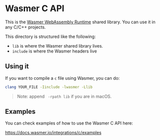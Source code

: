 # Wasmer C API

This is the [Wasmer WebAssembly Runtime](https://wasmer.io) shared library.
You can use it in any C/C++ projects.

This directory is structured like the following:
* `lib` is where the Wasmer shared library lives.
* `include` is where the Wasmer headers live

## Using it

If you want to compile a `c` file using Wasmer, you can do:

```bash
clang YOUR_FILE -Iinclude -lwasmer -Llib
```

> Note: append ` -rpath lib` if you are in macOS.

## Examples

You can check examples of how to use the Wasmer C API here:

https://docs.wasmer.io/integrations/c/examples

